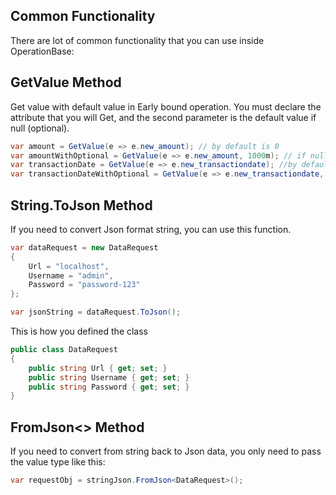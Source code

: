 ## **Common Functionality**

There are lot of common functionality that you can use inside OperationBase:

## GetValue Method

Get value with default value in Early bound operation. You must declare the attribute that you will Get, and the second parameter is the default value if null (optional).

``` csharp
var amount = GetValue(e => e.new_amount); // by default is 0
var amountWithOptional = GetValue(e => e.new_amount, 1000m); // if null, default is 1000m
var transactionDate = GetValue(e => e.new_transactiondate); //by default is min date
var transactionDateWithOptional = GetValue(e => e.new_transactiondate, DateTime.UtcNow); //by default is now
```

## String.ToJson Method
If you need to convert Json format string, you can use this function.

``` csharp
var dataRequest = new DataRequest
{
	Url = "localhost",
	Username = "admin",
	Password = "password-123"
};

var jsonString = dataRequest.ToJson();
```

This is how you defined the class

``` csharp
public class DataRequest
{
	public string Url { get; set; }
	public string Username { get; set; }
	public string Password { get; set; }
}
```

## FromJson<> Method
If you need to convert from string back to Json data, you only need to pass the value type like this:

``` csharp
var requestObj = stringJson.FromJson<DataRequest>();
```